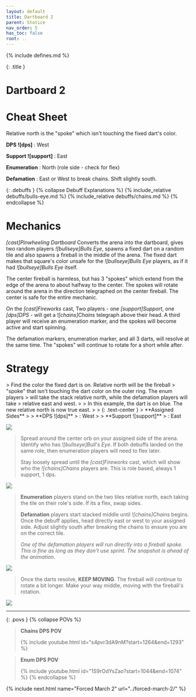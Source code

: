 ```yaml
---
layout: default
title: Dartboard 2
parent: Statice
nav_order: 5
has_toc: false
root: ..
---
```


{% include defines.md %}

{: .title }
# Dartboard 2

# Cheat Sheet

Relative north is the "spoke" which isn't touching the fixed dart's color.

**DPS ![dps]**
: West

**Support ![support]**
: East

**Enumeration**
: North (role side - check for flex)

**Defamation**
: East or West to break chains. Shift slightly south.

{: .debuffs }
{% collapse Debuff Explanations %}
{% include_relative debuffs/bulls-eye.md %}
{% include_relative debuffs/chains.md %}
{% endcollapse %}

# Mechanics

*[cast]Pinwheeling Dartboard* Converts the arena into the dartboard, gives two
random players *![bullseye]Bulls Eye*, spawns a fixed dart on a random tile and
also spawns a fireball in the middle of the arena. The fixed dart makes that
square's color unsafe for the *![bullseye]Bulls Eye* players, as if it had
*![bullseye]Bulls Eye* itself.

The center fireball is harmless, but has 3 "spokes" which extend from the edge
of the arena to about halfway to the center. The spokes will rotate around the
arena in the direction telegraphed on the center fireball. The center is safe
for the entire mechanic.

On the *[cast]Fireworks* cast, Two players - one *[support]Support*, one
*[dps]DPS* - will get a *![chains]Chains* telegraph above their head. A third
player will receive an enumeration marker, and the spokes will become active and
start spinning.

The defamation markers, enumeration marker, and all 3 darts, will resolve at the
same time. The "spokes" will continue to rotate for a short while after.

# Strategy

<div class="mechanics" markdown="1">
> Find the color the fixed dart is on. Relative north will be the fireball
> "spoke" that isn't touching the dart color on the outer ring. The enum players
> will take the stack relative north, while the defamation players will take
> relative east and west.
>
> In this example, the dart is on blue. The new relative north is now true east.
>
> {: .text-center }
> **Assigned Sides**
>
> **DPS ![dps]**
> : West
>
> **Support ![support]**
> : East

![](./timeline-1.png)

> Spread around the center orb on your assigned side of the arena. Identify who
> has *![bullseye]Bull's Eye*. If both debuffs landed on the same role, then
> enumeration players will need to flex later.
>
> Stay loosely spread until the *[cast]Fireworks* cast, which will show who the
> *![chains]Chains* players are. This is role based, always 1 support, 1 dps.

![](./timeline-2.png)

> **Enumeration** players stand on the two tiles relative north, each taking the
> tile on their role's side. If its a flex, swap sides.
>
> **Defamation** players start stacked middle until *![chains]Chains* begins.
> Once the debuff applies, head directly east or west to your assigned side.
> Adjust slightly south after breaking the chains to ensure you are on the
> correct tile.
>
> *One of the defamation players will run directly into a fireball spoke. This
> is fine as long as they don't use sprint. The snapshot is ahead of the
> animation.*

![](./timeline-3.png)


> Once the darts resolve, **KEEP MOVING**. The fireball will continue to rotate
> a bit longer. Make your way middle, moving with the fireball's rotation.

![](./timeline-4.png)
</div>

-----

{: .povs }
{% collapse POVs %}
> **Chains DPS POV**
>
> {% include youtube.html id="s4pvr3dA9nM?start=1264&end=1293" %}

> **Enum DPS POV**
>
> {% include youtube.html id="1S9rOdYsZao?start=1044&end=1074" %}
{% endcollapse %}

{% include next.html name="Forced March 2" url="../forced-march-2/" %}

